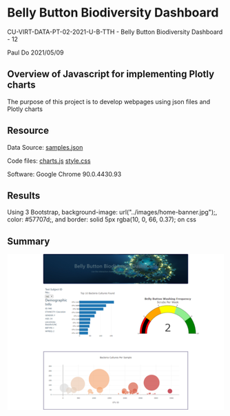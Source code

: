 # Belly Button Biodiversity Dashboard

CU-VIRT-DATA-PT-02-2021-U-B-TTH - Belly Button Biodiversity Dashboard - 12

Paul Do 2021/05/09

## Overview of Javascript for implementing Plotly charts

The purpose of this project is to develop webpages using json files and Plotly charts

## Resource

Data Source:  [samples.json](static/data/samples.json) 

Code files:  [charts.js](static/js/charts.js)  [style.css](static/css/style.css) 

Software: Google Chrome 90.0.4430.93 

## Results

Using 3 Bootstrap,  background-image: url("../images/home-banner.jpg");, color: #57707d;, and border: solid 5px rgba(10, 0, 66, 0.37); on css

## Summary

![BellybuttonBiodiversitypng](static/images/BellybuttonBiodiversity.png)